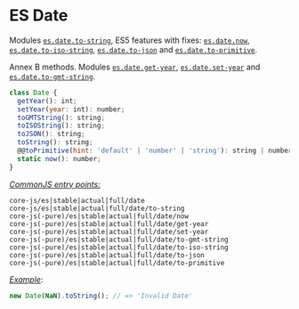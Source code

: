 # ES Date
Modules [`es.date.to-string`](/packages/core-js/modules/es.date.to-string.js), ES5 features with fixes: [`es.date.now`](/packages/core-js/modules/es.date.now.js), [`es.date.to-iso-string`](/packages/core-js/modules/es.date.to-iso-string.js), [`es.date.to-json`](/packages/core-js/modules/es.date.to-json.js) and [`es.date.to-primitive`](/packages/core-js/modules/es.date.to-primitive.js).

Annex B methods. Modules [`es.date.get-year`](/packages/core-js/modules/es.date.get-year.js), [`es.date.set-year`](/packages/core-js/modules/es.date.set-year.js) and [`es.date.to-gmt-string`](/packages/core-js/modules/es.date.to-gmt-string.js).
```js
class Date {
  getYear(): int;
  setYear(year: int): number;
  toGMTString(): string;
  toISOString(): string;
  toJSON(): string;
  toString(): string;
  @@toPrimitive(hint: 'default' | 'number' | 'string'): string | number;
  static now(): number;
}
```
[*CommonJS entry points:*](/docs/Usage.md#commonjs-api)
```
core-js/es|stable|actual|full/date
core-js/es|stable|actual|full/date/to-string
core-js(-pure)/es|stable|actual|full/date/now
core-js(-pure)/es|stable|actual|full/date/get-year
core-js(-pure)/es|stable|actual|full/date/set-year
core-js(-pure)/es|stable|actual|full/date/to-gmt-string
core-js(-pure)/es|stable|actual|full/date/to-iso-string
core-js(-pure)/es|stable|actual|full/date/to-json
core-js(-pure)/es|stable|actual|full/date/to-primitive
```
[*Example*](https://goo.gl/haeHLR):
```js
new Date(NaN).toString(); // => 'Invalid Date'
```
